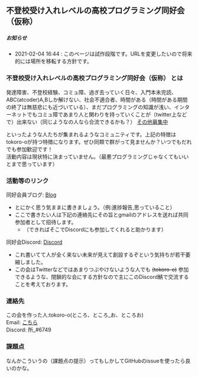## 不登校受け入れレベルの高校プログラミング同好会（仮称）
##### お知らせ
* 2021-02-04 16:44 : このページは試作段階です。URLを変更したいので将来的には場所を移転する方針です。

### 不登校受け入れレベルの高校プログラミング同好会（仮称） とは
発達障害、不登校経験、コミュ障、過ぎ去っていく日々、入門本未完読、ABC(atcoder)A,Bしか解けない、社会不適合者、時間がある（時間がある期間の終了は無慈悲にも近づいている）、まだプログラミングの知識が浅い、インターネットでもコミュ障であまり人と関わりを持っていくことが（twitter上などで）出来ない（同じようなの人なら合流できるかも？） [その他募集中](https://github.com/tokoro-o/tokoro-o.github.io "プルリク待ってます")

といったような人たちが集まれるようなコミュニティです。上記の特徴はtokoro-oが持つ特徴になります。ぜひ同類で群がって見ませんか？いつでもだれでも参加歓迎です！  
活動内容は現状特に決まっていません。（最悪プログラミングじゃなくてもいいとまで思っています）
### 活動等のリンク
同好会員ブログ: [Blog](https://example.com)  
* とにかく思う気ままに書きましょう。（例:進捗報告,思っていること）
* ここで書きたい人は下記の連絡先にその旨とgmailのアドレスを送れば共同参加者として招待します。
  * （できればそこでDiscordにも参加してくれると助かります）

同好会Discord: [Discord](https://discord.gg/C8UW7caYBN)  
* これ書いてて人が全く来ない未来が見えて創設するぞという気持ちが若干萎縮しました。
* この会はTwitterなどではあまりつぶやけないような人でも ~~(tokoro-o)~~ 参加できるような、閉鎖的な会にする方針なので主にこのDiscord鯖で交流することを考えております。  

### 連絡先
この会を作った人:tokoro-o(ところ、ところ_お、ところお)  
Email: [こちら](https://tokoro-o.github.io/assets/images/ma_ad.png)  
Discord: 所_#6749

### 課題点
なんかこういうの（課題点の提示）ってもしかしてGitHubのissueを使ったら良いのかな。

